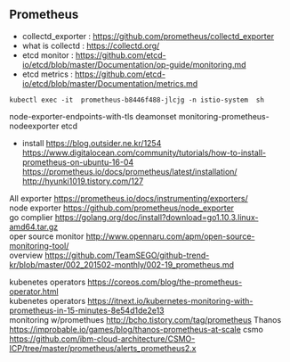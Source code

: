 ## Prometheus

- collectd_exporter : https://github.com/prometheus/collectd_exporter  
- what is collectd : https://collectd.org/
- etcd monitor : https://github.com/etcd-io/etcd/blob/master/Documentation/op-guide/monitoring.md
- etcd metrics : https://github.com/etcd-io/etcd/blob/master/Documentation/metrics.md
~~~
kubectl exec -it  prometheus-b8446f488-jlcjg -n istio-system  sh

~~~

node-exporter-endpoints-with-tls deamonset monitoring-prometheus-nodeexporter
etcd  


- install
https://blog.outsider.ne.kr/1254  
https://www.digitalocean.com/community/tutorials/how-to-install-prometheus-on-ubuntu-16-04  
https://prometheus.io/docs/prometheus/latest/installation/  
http://hyunki1019.tistory.com/127  

All exporter	https://prometheus.io/docs/instrumenting/exporters/  
node exporter	https://github.com/prometheus/node_exporter  
go complier	https://golang.org/doc/install?download=go1.10.3.linux-amd64.tar.gz  
oper source monitor	http://www.opennaru.com/apm/open-source-monitoring-tool/  
overview	https://github.com/TeamSEGO/github-trend-kr/blob/master/002_201502-monthly/002-19_prometheus.md  

kubenetes operators	https://coreos.com/blog/the-prometheus-operator.html  
kubenetes operators	https://itnext.io/kubernetes-monitoring-with-prometheus-in-15-minutes-8e54d1de2e13  
monitoring w/promethues	http://bcho.tistory.com/tag/prometheus
Thanos	https://improbable.io/games/blog/thanos-prometheus-at-scale
csmo	https://github.com/ibm-cloud-architecture/CSMO-ICP/tree/master/prometheus/alerts_prometheus2.x
